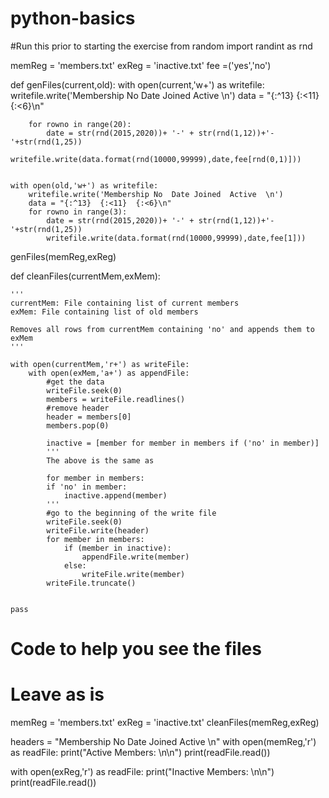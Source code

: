 # python-basics

#Run this prior to starting the exercise
from random import randint as rnd

memReg = 'members.txt'
exReg = 'inactive.txt'
fee =('yes','no')

def genFiles(current,old):
    with open(current,'w+') as writefile: 
        writefile.write('Membership No  Date Joined  Active  \n')
        data = "{:^13}  {:<11}  {:<6}\n"

        for rowno in range(20):
            date = str(rnd(2015,2020))+ '-' + str(rnd(1,12))+'-'+str(rnd(1,25))
            writefile.write(data.format(rnd(10000,99999),date,fee[rnd(0,1)]))


    with open(old,'w+') as writefile: 
        writefile.write('Membership No  Date Joined  Active  \n')
        data = "{:^13}  {:<11}  {:<6}\n"
        for rowno in range(3):
            date = str(rnd(2015,2020))+ '-' + str(rnd(1,12))+'-'+str(rnd(1,25))
            writefile.write(data.format(rnd(10000,99999),date,fee[1]))


genFiles(memReg,exReg)

def cleanFiles(currentMem,exMem):

    '''
    currentMem: File containing list of current members
    exMem: File containing list of old members
    
    Removes all rows from currentMem containing 'no' and appends them to exMem
    '''
    
    with open(currentMem,'r+') as writeFile: 
        with open(exMem,'a+') as appendFile:
            #get the data
            writeFile.seek(0)
            members = writeFile.readlines()
            #remove header
            header = members[0]
            members.pop(0)
                
            inactive = [member for member in members if ('no' in member)]
            '''
            The above is the same as 

            for member in members:
            if 'no' in member:
                inactive.append(member)
            '''
            #go to the beginning of the write file
            writeFile.seek(0) 
            writeFile.write(header)
            for member in members:
                if (member in inactive):
                    appendFile.write(member)
                else:
                    writeFile.write(member)      
            writeFile.truncate()
                
    
    pass 


# Code to help you see the files
# Leave as is
memReg = 'members.txt'
exReg = 'inactive.txt'
cleanFiles(memReg,exReg)


headers = "Membership No  Date Joined  Active  \n"
with open(memReg,'r') as readFile:
    print("Active Members: \n\n")
    print(readFile.read())
    
with open(exReg,'r') as readFile:
    print("Inactive Members: \n\n")
    print(readFile.read())
    
    
